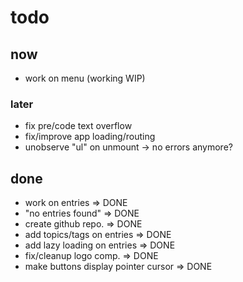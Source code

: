 
# todo

## now

- work on menu (working WIP)

### later

- fix pre/code text overflow
- fix/improve app loading/routing
- unobserve "ul" on unmount -> no errors anymore?

## done

- work on entries => DONE
- "no entries found" => DONE
- create github repo. => DONE
- add topics/tags on entries => DONE
- add lazy loading on entries => DONE
- fix/cleanup logo comp. => DONE
- make buttons display pointer cursor => DONE
